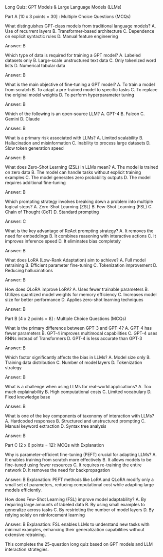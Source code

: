 Long Quiz: GPT Models & Large Language Models (LLMs)

Part A [10 x 3 points = 30] : Multiple Choice Questions (MCQs)

What distinguishes GPT-class models from traditional language models?
A. Use of recurrent layers
B. Transformer-based architecture
C. Dependence on explicit syntactic rules
D. Manual feature engineering

Answer: B

Which type of data is required for training a GPT model?
A. Labeled datasets only
B. Large-scale unstructured text data
C. Only tokenized word lists
D. Numerical tabular data

Answer: B

What is the main objective of fine-tuning a GPT model?
A. To train a model from scratch
B. To adapt a pre-trained model to specific tasks
C. To replace the original model weights
D. To perform hyperparameter tuning

Answer: B

Which of the following is an open-source LLM?
A. GPT-4
B. Falcon
C. Gemini
D. Claude

Answer: B

What is a primary risk associated with LLMs?
A. Limited scalability
B. Hallucination and misinformation
C. Inability to process large datasets
D. Slow token generation speed

Answer: B

What does Zero-Shot Learning (ZSL) in LLMs mean?
A. The model is trained on zero data
B. The model can handle tasks without explicit training examples
C. The model generates zero probability outputs
D. The model requires additional fine-tuning

Answer: B

Which prompting strategy involves breaking down a problem into multiple logical steps?
A. Zero-Shot Learning (ZSL)
B. Few-Shot Learning (FSL)
C. Chain of Thought (CoT)
D. Standard prompting

Answer: C

What is the key advantage of ReAct prompting strategy?
A. It removes the need for embeddings
B. It combines reasoning with interactive actions
C. It improves inference speed
D. It eliminates bias completely

Answer: B

What does LoRA (Low-Rank Adaptation) aim to achieve?
A. Full model retraining
B. Efficient parameter fine-tuning
C. Tokenization improvement
D. Reducing hallucinations

Answer: B

How does QLoRA improve LoRA?
A. Uses fewer trainable parameters
B. Utilizes quantized model weights for memory efficiency
C. Increases model size for better performance
D. Applies zero-shot learning techniques

Answer: B

Part B [4 x 2 points = 8] : Multiple Choice Questions (MCQs)

What is the primary difference between GPT-3 and GPT-4?
A. GPT-4 has fewer parameters
B. GPT-4 improves multimodal capabilities
C. GPT-4 uses RNNs instead of Transformers
D. GPT-4 is less accurate than GPT-3

Answer: B

Which factor significantly affects the bias in LLMs?
A. Model size only
B. Training data distribution
C. Number of model layers
D. Tokenization strategy

Answer: B

What is a challenge when using LLMs for real-world applications?
A. Too much explainability
B. High computational costs
C. Limited vocabulary
D. Fixed knowledge base

Answer: B

What is one of the key components of taxonomy of interaction with LLMs?
A. Hardcoded responses
B. Structured and unstructured prompting
C. Manual keyword extraction
D. Syntax tree analysis

Answer: B

Part C [2 x 6 points = 12]: MCQs with Explanation

Why is parameter-efficient fine-tuning (PEFT) crucial for adapting LLMs?
A. It enables training from scratch more effectively
B. It allows models to be fine-tuned using fewer resources
C. It requires re-training the entire network
D. It removes the need for backpropagation

Answer: B
Explanation: PEFT methods like LoRA and QLoRA modify only a small set of parameters, reducing computational cost while adapting large models efficiently.

How does Few-Shot Learning (FSL) improve model adaptability?
A. By requiring large amounts of labeled data
B. By using small examples to generalize across tasks
C. By restricting the number of model layers
D. By relying solely on reinforcement learning

Answer: B
Explanation: FSL enables LLMs to understand new tasks with minimal examples, enhancing their generalization capabilities without extensive retraining.

This completes the 25-question long quiz based on GPT models and LLM interaction strategies.


